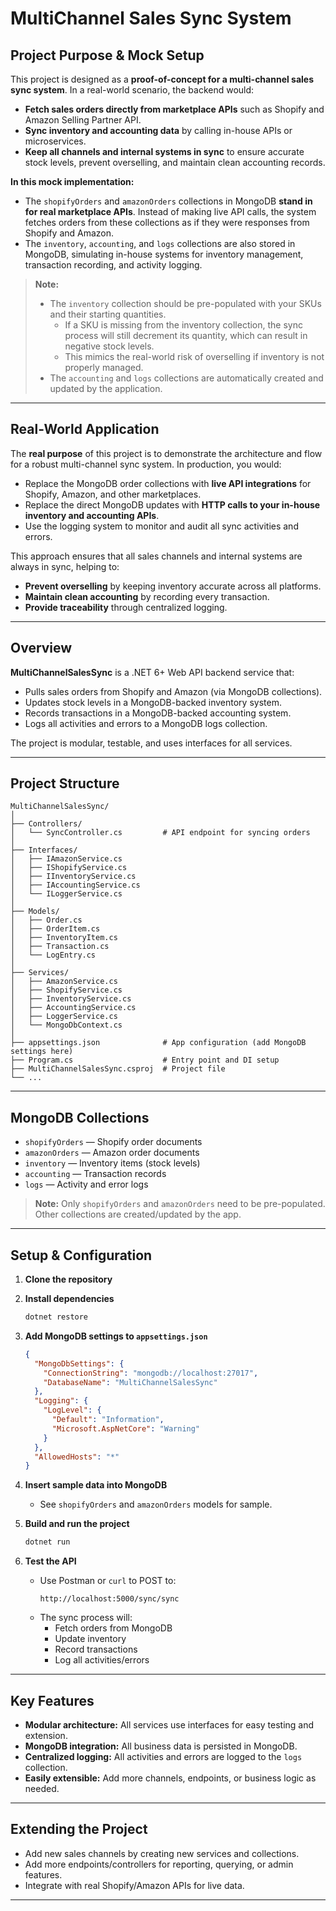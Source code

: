 # MultiChannel Sales Sync System

## Project Purpose & Mock Setup

This project is designed as a **proof-of-concept for a multi-channel sales sync system**. In a real-world scenario, the backend would:

- **Fetch sales orders directly from marketplace APIs** such as Shopify and Amazon Selling Partner API.
- **Sync inventory and accounting data** by calling in-house APIs or microservices.
- **Keep all channels and internal systems in sync** to ensure accurate stock levels, prevent overselling, and maintain clean accounting records.

**In this mock implementation:**

- The `shopifyOrders` and `amazonOrders` collections in MongoDB **stand in for real marketplace APIs**. Instead of making live API calls, the system fetches orders from these collections as if they were responses from Shopify and Amazon.
- The `inventory`, `accounting`, and `logs` collections are also stored in MongoDB, simulating in-house systems for inventory management, transaction recording, and activity logging.

> **Note:**
>
> - The `inventory` collection should be pre-populated with your SKUs and their starting quantities.
>   - If a SKU is missing from the inventory collection, the sync process will still decrement its quantity, which can result in negative stock levels.
>   - This mimics the real-world risk of overselling if inventory is not properly managed.
> - The `accounting` and `logs` collections are automatically created and updated by the application.

---

## Real-World Application

The **real purpose** of this project is to demonstrate the architecture and flow for a robust multi-channel sync system. In production, you would:

- Replace the MongoDB order collections with **live API integrations** for Shopify, Amazon, and other marketplaces.
- Replace the direct MongoDB updates with **HTTP calls to your in-house inventory and accounting APIs**.
- Use the logging system to monitor and audit all sync activities and errors.

This approach ensures that all sales channels and internal systems are always in sync, helping to:

- **Prevent overselling** by keeping inventory accurate across all platforms.
- **Maintain clean accounting** by recording every transaction.
- **Provide traceability** through centralized logging.

---

## Overview

**MultiChannelSalesSync** is a .NET 6+ Web API backend service that:

- Pulls sales orders from Shopify and Amazon (via MongoDB collections).
- Updates stock levels in a MongoDB-backed inventory system.
- Records transactions in a MongoDB-backed accounting system.
- Logs all activities and errors to a MongoDB logs collection.

The project is modular, testable, and uses interfaces for all services.

---

## Project Structure

```
MultiChannelSalesSync/
│
├── Controllers/
│   └── SyncController.cs         # API endpoint for syncing orders
│
├── Interfaces/
│   ├── IAmazonService.cs
│   ├── IShopifyService.cs
│   ├── IInventoryService.cs
│   ├── IAccountingService.cs
│   └── ILoggerService.cs
│
├── Models/
│   ├── Order.cs
│   ├── OrderItem.cs
│   ├── InventoryItem.cs
│   ├── Transaction.cs
│   └── LogEntry.cs
│
├── Services/
│   ├── AmazonService.cs
│   ├── ShopifyService.cs
│   ├── InventoryService.cs
│   ├── AccountingService.cs
│   ├── LoggerService.cs
│   └── MongoDbContext.cs
│
├── appsettings.json              # App configuration (add MongoDB settings here)
├── Program.cs                    # Entry point and DI setup
├── MultiChannelSalesSync.csproj  # Project file
└── ...
```

---

## MongoDB Collections

- `shopifyOrders` — Shopify order documents
- `amazonOrders` — Amazon order documents
- `inventory` — Inventory items (stock levels)
- `accounting` — Transaction records
- `logs` — Activity and error logs

> **Note:** Only `shopifyOrders` and `amazonOrders` need to be pre-populated. Other collections are created/updated by the app.

---

## Setup & Configuration

1. **Clone the repository**

2. **Install dependencies**

   ```sh
   dotnet restore
   ```

3. **Add MongoDB settings to `appsettings.json`**

   ```json
   {
     "MongoDbSettings": {
       "ConnectionString": "mongodb://localhost:27017",
       "DatabaseName": "MultiChannelSalesSync"
     },
     "Logging": {
       "LogLevel": {
         "Default": "Information",
         "Microsoft.AspNetCore": "Warning"
       }
     },
     "AllowedHosts": "*"
   }
   ```

4. **Insert sample data into MongoDB**

   - See `shopifyOrders` and `amazonOrders` models for sample.

5. **Build and run the project**

   ```sh
   dotnet run
   ```

6. **Test the API**
   - Use Postman or `curl` to POST to:
     ```
     http://localhost:5000/sync/sync
     ```
   - The sync process will:
     - Fetch orders from MongoDB
     - Update inventory
     - Record transactions
     - Log all activities/errors

---

## Key Features

- **Modular architecture:** All services use interfaces for easy testing and extension.
- **MongoDB integration:** All business data is persisted in MongoDB.
- **Centralized logging:** All activities and errors are logged to the `logs` collection.
- **Easily extensible:** Add more channels, endpoints, or business logic as needed.

---

## Extending the Project

- Add new sales channels by creating new services and collections.
- Add more endpoints/controllers for reporting, querying, or admin features.
- Integrate with real Shopify/Amazon APIs for live data.

---
